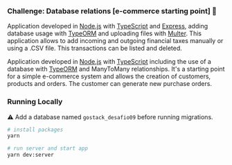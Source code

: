 ### Challenge: Database relations [e-commerce starting point] :rocket:
Application developed in [Node.js](https://nodejs.org/en/about/) with [TypeScript](https://www.typescriptlang.org/docs/home.html) and [Express](https://expressjs.com/pt-br/), adding database usage with [TypeORM](https://typeorm.io/#/) and uploading files with [Multer](https://github.com/expressjs/multer).
This application allows to add incoming and outgoing financial taxes manually or using a .CSV file. This transactions can be listed and deleted.

Application developed in [Node.js](https://nodejs.org/en/about/) with [TypeScript](https://www.typescriptlang.org/docs/home.html) including the use of a database with [TypeORM](https://typeorm.io/#/) and ManyToMany relationships.
It's a starting point for a simple e-commerce system and allows the creation of customers, products and orders. The customer can generate new purchase orders.

### Running Locally

:warning: Add a database named `gostack_desafio09` before running migrations.

```sh
# install packages
yarn

# run server and start app
yarn dev:server
```
